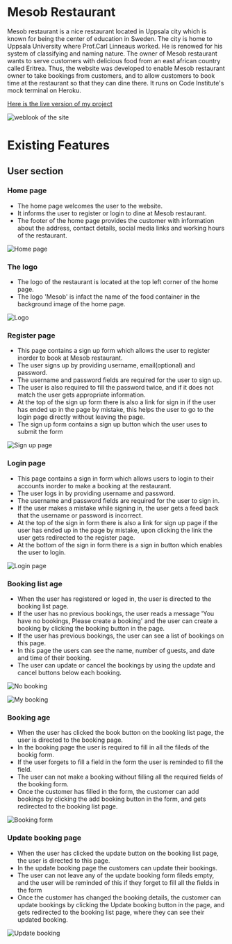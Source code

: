 # Mesob Restaurant

<p>
Mesob restaurant is a nice restaurant located in Uppsala city which is known for being the center of education in Sweden. The city is home to Uppsala University where Prof.Carl Linneaus worked. He is renowed for his system of classifying and naming nature. The owner of Mesob restaurant wants to serve customers with delicious food from an east african country called Eritrea. Thus, the website was developed to enable Mesob restaurant owner to take bookings from customers, and to allow customers to book time at the restaurant so that they can dine there. It runs on Code Institute's mock terminal on Heroku.
</p>

[Here is the live version of my project](https://mesob21.herokuapp.com/)

![weblook of the site](/static/readmefiles/websitelook.PNG)


# Existing Features

## User section

### Home page

* The home page welcomes the user to the website.
* It informs the user to register or login to dine at Mesob restaurant.
* The footer of the home page provides the customer with information about the address, contact details,
  social media links and working hours of the restaurant.

![Home page](/static/readmefiles/homepage.PNG)

### The logo
* The logo of the restaurant is located at the top left corner of the home page.
* The logo 'Mesob' is infact the name of the food container in the background image of the home page.

![Logo](/static/readmefiles/logo.PNG)

### Register page

* This page contains a sign up form which allows the user to register inorder to book at Mesob restaurant.
* The user signs up by providing username, email(optional) and password.
* The username and password fields are required for the user to sign up.
* The user is also required to fill the password twice, and if it does not match the user gets appropriate information.
* At the top of the sign up form there is also a link for sign in if the user has ended up in the page by mistake, this helps the user to go to the login page directly without leaving the page.
* The sign up form contains a sign up button which the user uses to submit the form

![Sign up page](/static/readmefiles/signuppage.PNG)


### Login page

* This page contains a sign in form which allows users to login to their accounts inorder to make a booking at the restaurant.
* The user logs in  by providing username and password.
* The username and password fields are required for the user to sign in.
* If the user makes a mistake while signing in, the user gets a feed back that the username or password is incorrect.
* At the top of the sign in form there is also a link for sign up page if the user has ended up in the page by mistake, upon clicking the link the user gets redirected to the register page.
* At the bottom of the sign in form there is a sign in button which enables the user to login.

![Login page](/static/readmefiles/signin.PNG)


### Booking list age

* When the user has registered or loged in, the user is directed to the booking list page.
* If the user has no previous bookings, the user reads a message 'You have no bookings, Please create a booking' and the user can create a booking by clicking the booking button in the page.
* If the user has previous bookings, the user can see a list of bookings on this page.
* In this page the users can see the name, number of guests, and date and time of their booking.
* The user can update or cancel the bookings by using the update and cancel buttons below each booking.

![No booking](/static/readmefiles/createbook.PNG)


![My booking](/static/readmefiles/mybookings.PNG)


### Booking age

* When the user has clicked the book button on the booking list page, the user is directed to the booking page.
* In the booking page the user is required to fill in all the fileds of the bookig form.
* If the user forgets to fill a field in the form the user is reminded to fill the field.
* The user can not make a booking without filling all the required fields of the booking form.
* Once the customer has filled in the form, the customer can add bookings by clicking the add booking button in the form, and gets redirected to the booking list page.

![Booking form](/static/readmefiles/book.PNG)


### Update booking page

* When the user has clicked the update button on the booking list page, the user is directed to this page.
* In the update booking page the customers can update their bookings.
* The user can not leave any of the update booking form fileds empty, and the user will be reminded of this if they forget to fill all the fields in the form
* Once the customer has changed the booking details, the customer can update bookings by clicking the Update booking button in the page, and gets redirected to the booking list page, where they can see their updated booking.

![Update booking](/static/readmefiles/update.PNG)



